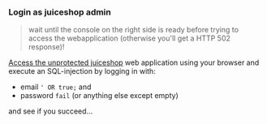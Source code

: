 ### Login as juiceshop admin

>wait until the console on the right side is ready before trying to access the webapplication (otherwise you'll get a HTTP 502 response)!

[Access the unprotected juiceshop]({{TRAFFIC_HOST1_80}}) web application using your browser and execute an SQL-injection by logging in with:

* email `' OR true;` and
* password `fail` (or anything else except empty)

and see if you succeed...
